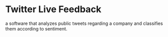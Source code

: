 # Twitter Live Feedback
a software that analyzes public tweets regarding a company and classifies them according to sentiment.
